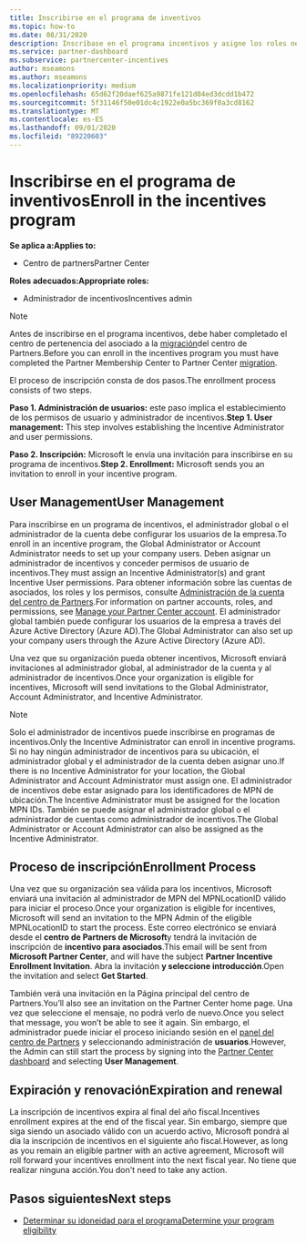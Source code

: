 ```yaml
---
title: Inscribirse en el programa de inventivos
ms.topic: how-to
ms.date: 08/31/2020
description: Inscríbase en el programa incentivos y asigne los roles necesarios para la administración de usuarios.
ms.service: partner-dashboard
ms.subservice: partnercenter-incentives
author: mseamons
ms.author: mseamons
ms.localizationpriority: medium
ms.openlocfilehash: 65d62f20daef625a9871fe121d04ed3dcdd1b472
ms.sourcegitcommit: 5f31146f50e01dc4c1922e0a5bc369f0a3cd8162
ms.translationtype: MT
ms.contentlocale: es-ES
ms.lasthandoff: 09/01/2020
ms.locfileid: "89220603"
---
```

# <a name="enroll-in-the-incentives-program"></a><span data-ttu-id="38be4-103">Inscribirse en el programa de inventivos</span><span class="sxs-lookup"><span data-stu-id="38be4-103">Enroll in the incentives program</span></span>

<span data-ttu-id="38be4-104">**Se aplica a:**</span><span class="sxs-lookup"><span data-stu-id="38be4-104">**Applies to:**</span></span>

- <span data-ttu-id="38be4-105">Centro de partners</span><span class="sxs-lookup"><span data-stu-id="38be4-105">Partner Center</span></span>

<span data-ttu-id="38be4-106">**Roles adecuados:**</span><span class="sxs-lookup"><span data-stu-id="38be4-106">**Appropriate roles:**</span></span>

- <span data-ttu-id="38be4-107">Administrador de incentivos</span><span class="sxs-lookup"><span data-stu-id="38be4-107">Incentives admin</span></span>

>[!NOTE]
><span data-ttu-id="38be4-108">Antes de inscribirse en el programa incentivos, debe haber completado el centro de pertenencia del asociado a la [migración](prepare-pmc-pc-migration.md)del centro de Partners.</span><span class="sxs-lookup"><span data-stu-id="38be4-108">Before you can enroll in the incentives program you must have completed the Partner Membership Center to Partner Center [migration](prepare-pmc-pc-migration.md).</span></span>

<span data-ttu-id="38be4-109">El proceso de inscripción consta de dos pasos.</span><span class="sxs-lookup"><span data-stu-id="38be4-109">The enrollment process consists of two steps.</span></span>

<span data-ttu-id="38be4-110">**Paso 1. Administración de usuarios:** este paso implica el establecimiento de los permisos de usuario y administrador de incentivos.</span><span class="sxs-lookup"><span data-stu-id="38be4-110">**Step 1. User management:** This step involves establishing the Incentive Administrator and user permissions.</span></span>

<span data-ttu-id="38be4-111">**Paso 2. Inscripción:** Microsoft le envía una invitación para inscribirse en su programa de incentivos.</span><span class="sxs-lookup"><span data-stu-id="38be4-111">**Step 2. Enrollment:** Microsoft sends you an invitation to enroll in your incentive program.</span></span>

## <a name="user-management"></a><span data-ttu-id="38be4-112">User Management</span><span class="sxs-lookup"><span data-stu-id="38be4-112">User Management</span></span>

<span data-ttu-id="38be4-113">Para inscribirse en un programa de incentivos, el administrador global o el administrador de la cuenta debe configurar los usuarios de la empresa.</span><span class="sxs-lookup"><span data-stu-id="38be4-113">To enroll in an incentive program, the Global Administrator or Account Administrator needs to set up your company users.</span></span> <span data-ttu-id="38be4-114">Deben asignar un administrador de incentivos y conceder permisos de usuario de incentivos.</span><span class="sxs-lookup"><span data-stu-id="38be4-114">They must assign an Incentive Administrator(s) and grant Incentive User permissions.</span></span> <span data-ttu-id="38be4-115">Para obtener información sobre las cuentas de asociados, los roles y los permisos, consulte [Administración de la cuenta del centro de Partners](partner-center-account-setup.md).</span><span class="sxs-lookup"><span data-stu-id="38be4-115">For information on partner accounts, roles, and permissions, see [Manage your Partner Center account](partner-center-account-setup.md).</span></span> <span data-ttu-id="38be4-116">El administrador global también puede configurar los usuarios de la empresa a través del Azure Active Directory (Azure AD).</span><span class="sxs-lookup"><span data-stu-id="38be4-116">The Global Administrator can also set up your company users through the Azure Active Directory (Azure AD).</span></span>

<span data-ttu-id="38be4-117">Una vez que su organización pueda obtener incentivos, Microsoft enviará invitaciones al administrador global, al administrador de la cuenta y al administrador de incentivos.</span><span class="sxs-lookup"><span data-stu-id="38be4-117">Once your organization is eligible for incentives, Microsoft will send invitations to the Global Administrator, Account Administrator, and Incentive Administrator.</span></span>

>[!NOTE]
><span data-ttu-id="38be4-118">Solo el administrador de incentivos puede inscribirse en programas de incentivos.</span><span class="sxs-lookup"><span data-stu-id="38be4-118">Only the Incentive Administrator can enroll in incentive programs.</span></span> <span data-ttu-id="38be4-119">Si no hay ningún administrador de incentivos para su ubicación, el administrador global y el administrador de la cuenta deben asignar uno.</span><span class="sxs-lookup"><span data-stu-id="38be4-119">If there is no Incentive Administrator for your location, the Global Administrator and Account Administrator must assign one.</span></span> <span data-ttu-id="38be4-120">El administrador de incentivos debe estar asignado para los identificadores de MPN de ubicación.</span><span class="sxs-lookup"><span data-stu-id="38be4-120">The Incentive Administrator must be assigned for the location MPN IDs.</span></span> <span data-ttu-id="38be4-121">También se puede asignar el administrador global o el administrador de cuentas como administrador de incentivos.</span><span class="sxs-lookup"><span data-stu-id="38be4-121">The Global Administrator or Account Administrator can also be assigned as the Incentive Administrator.</span></span>

## <a name="enrollment-process"></a><span data-ttu-id="38be4-122">Proceso de inscripción</span><span class="sxs-lookup"><span data-stu-id="38be4-122">Enrollment Process</span></span>

<span data-ttu-id="38be4-123">Una vez que su organización sea válida para los incentivos, Microsoft enviará una invitación al administrador de MPN del MPNLocationID válido para iniciar el proceso.</span><span class="sxs-lookup"><span data-stu-id="38be4-123">Once your organization is eligible for incentives, Microsoft will send an invitation to the MPN Admin of the eligible MPNLocationID to start the process.</span></span> <span data-ttu-id="38be4-124">Este correo electrónico se enviará desde el **centro de Partners de Microsoft**y tendrá la invitación de inscripción de **incentivo para asociados**.</span><span class="sxs-lookup"><span data-stu-id="38be4-124">This email will be sent from **Microsoft Partner Center**, and will have the subject **Partner Incentive Enrollment Invitation**.</span></span> <span data-ttu-id="38be4-125">Abra la invitación **y seleccione introducción**.</span><span class="sxs-lookup"><span data-stu-id="38be4-125">Open the invitation and select **Get Started**.</span></span>

<span data-ttu-id="38be4-126">También verá una invitación en la Página principal del centro de Partners.</span><span class="sxs-lookup"><span data-stu-id="38be4-126">You’ll also see an invitation on the Partner Center home page.</span></span> <span data-ttu-id="38be4-127">Una vez que seleccione el mensaje, no podrá verlo de nuevo.</span><span class="sxs-lookup"><span data-stu-id="38be4-127">Once you select that message, you won’t be able to see it again.</span></span> <span data-ttu-id="38be4-128">Sin embargo, el administrador puede iniciar el proceso iniciando sesión en el [panel del centro de Partners](https://partner.microsoft.com/dashboard/) y seleccionando administración de **usuarios**.</span><span class="sxs-lookup"><span data-stu-id="38be4-128">However, the Admin can still start the process by signing into the [Partner Center dashboard](https://partner.microsoft.com/dashboard/) and selecting **User Management**.</span></span>

## <a name="expiration-and-renewal"></a><span data-ttu-id="38be4-129">Expiración y renovación</span><span class="sxs-lookup"><span data-stu-id="38be4-129">Expiration and renewal</span></span>

<span data-ttu-id="38be4-130">La inscripción de incentivos expira al final del año fiscal.</span><span class="sxs-lookup"><span data-stu-id="38be4-130">Incentives enrollment expires at the end of the fiscal year.</span></span> <span data-ttu-id="38be4-131">Sin embargo, siempre que siga siendo un asociado válido con un acuerdo activo, Microsoft pondrá al día la inscripción de incentivos en el siguiente año fiscal.</span><span class="sxs-lookup"><span data-stu-id="38be4-131">However, as long as you remain an eligible partner with an active agreement, Microsoft will roll forward your incentives enrollment into the next fiscal year.</span></span> <span data-ttu-id="38be4-132">No tiene que realizar ninguna acción.</span><span class="sxs-lookup"><span data-stu-id="38be4-132">You don't need to take any action.</span></span>

## <a name="next-steps"></a><span data-ttu-id="38be4-133">Pasos siguientes</span><span class="sxs-lookup"><span data-stu-id="38be4-133">Next steps</span></span>

- [<span data-ttu-id="38be4-134">Determinar su idoneidad para el programa</span><span class="sxs-lookup"><span data-stu-id="38be4-134">Determine your program eligibility</span></span>](incentives-determined-your-program-eligibility.md)

